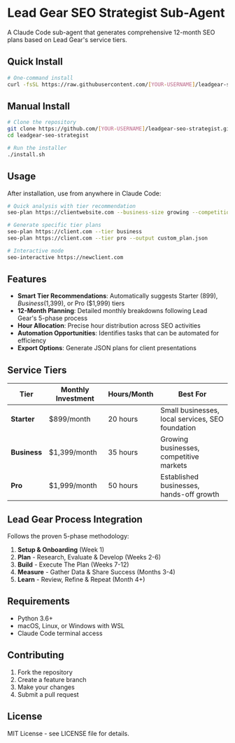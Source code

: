 # Lead Gear SEO Strategist Sub-Agent

A Claude Code sub-agent that generates comprehensive 12-month SEO plans based on Lead Gear's service tiers.

## Quick Install

```bash
# One-command install
curl -fsSL https://raw.githubusercontent.com/[YOUR-USERNAME]/leadgear-seo-strategist/main/install.sh | bash
```

## Manual Install

```bash
# Clone the repository
git clone https://github.com/[YOUR-USERNAME]/leadgear-seo-strategist.git
cd leadgear-seo-strategist

# Run the installer
./install.sh
```

## Usage

After installation, use from anywhere in Claude Code:

```bash
# Quick analysis with tier recommendation
seo-plan https://clientwebsite.com --business-size growing --competition medium

# Generate specific tier plans
seo-plan https://client.com --tier business
seo-plan https://client.com --tier pro --output custom_plan.json

# Interactive mode
seo-interactive https://newclient.com
```

## Features

- **Smart Tier Recommendations**: Automatically suggests Starter ($899), Business ($1,399), or Pro ($1,999) tiers
- **12-Month Planning**: Detailed monthly breakdowns following Lead Gear's 5-phase process
- **Hour Allocation**: Precise hour distribution across SEO activities
- **Automation Opportunities**: Identifies tasks that can be automated for efficiency
- **Export Options**: Generate JSON plans for client presentations

## Service Tiers

| Tier | Monthly Investment | Hours/Month | Best For |
|------|-------------------|-------------|----------|
| **Starter** | $899/month | 20 hours | Small businesses, local services, SEO foundation |
| **Business** | $1,399/month | 35 hours | Growing businesses, competitive markets |
| **Pro** | $1,999/month | 50 hours | Established businesses, hands-off growth |

## Lead Gear Process Integration

Follows the proven 5-phase methodology:

1. **Setup & Onboarding** (Week 1)
2. **Plan** - Research, Evaluate & Develop (Weeks 2-6)
3. **Build** - Execute The Plan (Weeks 7-12)
4. **Measure** - Gather Data & Share Success (Months 3-4)
5. **Learn** - Review, Refine & Repeat (Month 4+)

## Requirements

- Python 3.6+
- macOS, Linux, or Windows with WSL
- Claude Code terminal access

## Contributing

1. Fork the repository
2. Create a feature branch
3. Make your changes
4. Submit a pull request

## License

MIT License - see LICENSE file for details.
